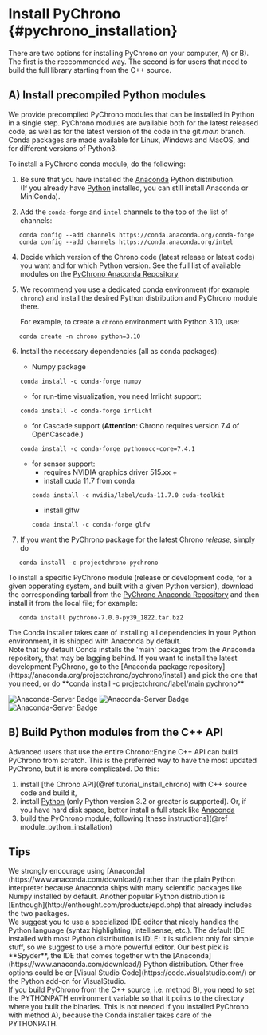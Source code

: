 Install PyChrono {#pychrono_installation}
==========================

There are two options for installing PyChrono on your computer, A) or B). 
The first is the reccommended way. The second is for users that need to build the full library starting from the C++ source.


## A) Install precompiled Python modules

We provide precompiled PyChrono modules that can be installed in Python in a single step. PyChrono modules are available both for the latest released code, as well as for the latest version of the code in the git *main* branch.  Conda packages are made available for Linux, Windows and MacOS, and for different versions of Python3.

To install a PyChrono conda module, do the following:

1. Be sure that you have installed the [Anaconda](https://www.anaconda.com/download/) Python distribution. <br>
   (If you already have [Python](http://www.python.org) installed, you can still install Anaconda or MiniConda).

2. Add the `conda-forge` and `intel` channels to the top of the list of channels:
```
   conda config --add channels https://conda.anaconda.org/conda-forge
   conda config --add channels https://conda.anaconda.org/intel
```   

4. Decide which version of the Chrono code (latest release or latest code) you want and for which Python version.  See the full list of available modules on the [PyChrono Anaconda Repository](https://anaconda.org/projectchrono/pychrono/files)

5. We recommend you use a dedicated conda environment (for example `chrono`) and install the desired Python distribution and PyChrono module there.

   For example, to create a `chrono` environment with Python 3.10, use:

```
   conda create -n chrono python=3.10
```   

6. Install the necessary dependencies (all as conda packages):

   - Numpy package
   ```
   conda install -c conda-forge numpy
   ```
   - for run-time visualization, you need Irrlicht support:
   ```
   conda install -c conda-forge irrlicht
   ```
   - for Cascade support (**Attention**: Chrono requires version 7.4 of OpenCascade.)
   ``` 
   conda install -c conda-forge pythonocc-core=7.4.1
   ```
   - for sensor support:
     - requires NVIDIA graphics driver 515.xx +
     - install cuda 11.7 from conda
     ```
     conda install -c nvidia/label/cuda-11.7.0 cuda-toolkit
     ```
     - install glfw 
     ```
     conda install -c conda-forge glfw
     ```


7. If you want the PyChrono package for the latest Chrono *release*, simply do
```
   conda install -c projectchrono pychrono
```
   To install a specific PyChrono module (release or development code, for a given opperating system, and built with a given Python version), download the corresponding tarball from the [PyChrono Anaconda Repository](https://anaconda.org/projectchrono/pychrono/files) and then install it from the local file; for example:
```
   conda install pychrono-7.0.0-py39_1822.tar.bz2
```    

<div class="ce-info">
The Conda installer takes care of installing all dependencies in your Python environment, it is shipped
with Anaconda by default. 
</div>

<div class="ce-warning">
Note that by default  Conda installs the 'main' packages from the Anaconda repository, that may be lagging behind. 
If you want to install the latest development PyChrono, go to the [Anaconda package repository](https://anaconda.org/projectchrono/pychrono/install)
and pick the one that you need, or do **conda install -c projectchrono/label/main pychrono**
</div>

![Anaconda-Server Badge](https://anaconda.org/projectchrono/pychrono/badges/latest_release_date.svg)
![Anaconda-Server Badge](https://anaconda.org/projectchrono/pychrono/badges/platforms.svg)
![Anaconda-Server Badge](https://anaconda.org/projectchrono/pychrono/badges/installer/conda.svg)

   

## B) Build Python modules from the C++ API

Advanced users that use the entire Chrono::Engine C++ API can build PyChrono from scratch. 
This is the preferred way to have the most updated PyChrono, but it is more complicated.
Do this:

1. install [the Chrono API](@ref tutorial_install_chrono) with C++ source code and build it,
2. install [Python](http://www.python.org) (only Python version 3.2 or greater is supported). 
   Or, if you have hard disk space, better install a full stack like [Anaconda](https://www.anaconda.com/download/)
3. build the PyChrono module, following [these instructions](@ref module_python_installation)


## Tips

<div class="ce-info">
We strongly encourage using [Anaconda](https://www.anaconda.com/download/) rather 
than the plain Python interpreter because Anaconda ships with many scientific packages like Numpy installed by default.
Another popular Python distribution is [Enthough](http://enthought.com/products/epd.php) that already includes the two packages.
</div>

<div class="ce-info">
We suggest you to use a specialized IDE editor that nicely handles 
the Python language (syntax highlighting, intellisense, etc.). 
The default IDE installed with most Python distribution is IDLE: 
it is suficient only for simple stuff, so we suggest to use a more powerful editor. 
Our best pick is **Spyder**, the IDE that comes together with 
the [Anaconda](https://www.anaconda.com/download/) Python distribution. Other free options could be
or [Visual Studio Code](https://code.visualstudio.com/) or the Python add-on for VisualStudio.
</div>

<div class="ce-warning">
If you build PyChrono from the C++ source, i.e. method B), you need to set the PYTHONPATH environment variable so that it points
to the directory where you built the binaries. 
This is not needed if you installed PyChrono with method A), because the Conda installer takes care of the PYTHONPATH.
</div>
